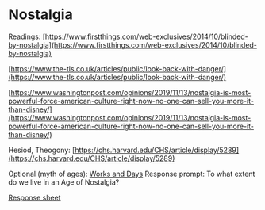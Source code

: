 # Nostalgia

Readings:
[https://www.firstthings.com/web-exclusives/2014/10/blinded-by-nostalgia](https://www.firstthings.com/web-exclusives/2014/10/blinded-by-nostalgia)

[https://www.the-tls.co.uk/articles/public/look-back-with-danger/](https://www.the-tls.co.uk/articles/public/look-back-with-danger/)

[https://www.washingtonpost.com/opinions/2019/11/13/nostalgia-is-most-powerful-force-american-culture-right-now-no-one-can-sell-you-more-it-than-disney/](https://www.washingtonpost.com/opinions/2019/11/13/nostalgia-is-most-powerful-force-american-culture-right-now-no-one-can-sell-you-more-it-than-disney/)

Hesiod, Theogony: [https://chs.harvard.edu/CHS/article/display/5289](https://chs.harvard.edu/CHS/article/display/5289)

Optional (myth of ages): [Works and Days](https://chs.harvard.edu/CHS/article/display/5290)
Response prompt: To what extent do we live in an Age of Nostalgia? 

[Response sheet](https://github.com/allenjromano/techmem2019/raw/master/response_sheets/techmem_response.pdf)
